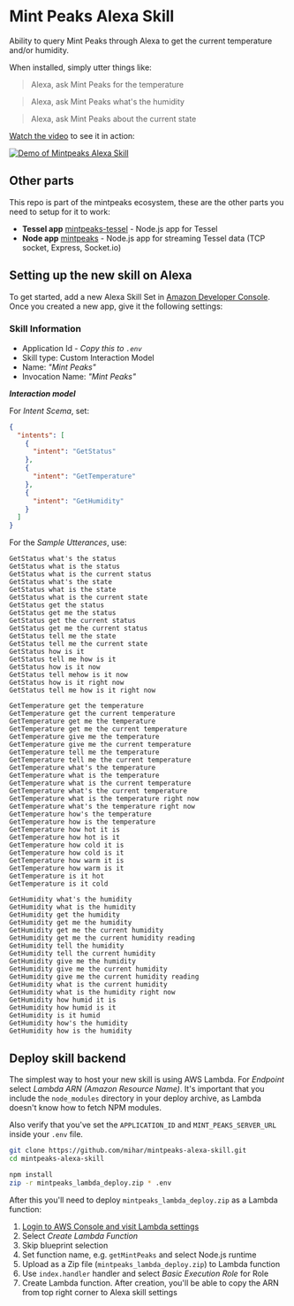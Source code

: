 # Mint Peaks Alexa Skill

Ability to query Mint Peaks through Alexa to get the current temperature and/or humidity.

When installed, simply utter things like:

> Alexa, ask Mint Peaks for the temperature

> Alexa, ask Mint Peaks what's the humidity

> Alexa, ask Mint Peaks about the current state

[Watch the video](https://www.youtube.com/watch?v=h8MDnrGrJWE) to see it in action:

[![Demo of Mintpeaks Alexa Skill](http://i.imgur.com/I7QyjIZ.gif)](https://www.youtube.com/watch?v=h8MDnrGrJWE)

## Other parts

This repo is part of the mintpeaks ecosystem, these are the other parts you need to setup for it to work:

- **Tessel app** [mintpeaks-tessel](https://github.com/mihar/mintpeaks-tessel) - Node.js app for Tessel
- **Node app** [mintpeaks](https://github.com/mihar/mintpeaks) - Node.js app for streaming Tessel data (TCP socket, Express, Socket.io)

## Setting up the new skill on Alexa

To get started, add a new Alexa Skill Set in [Amazon Developer Console](https://developer.amazon.com/edw/home.html#/). Once you created a new app, give it the following settings:

### Skill Information

- Application Id - _Copy this to `.env`_
- Skill type: Custom Interaction Model
- Name: _"Mint Peaks"_
- Invocation Name: _"Mint Peaks"_

_**Interaction model**_

For _Intent Scema_, set:

```json
{
  "intents": [
    {
      "intent": "GetStatus"
    },
    {
      "intent": "GetTemperature"
    },
    {
      "intent": "GetHumidity"
    }
  ]
}
```

For the _Sample Utterances_, use:

```
GetStatus what's the status
GetStatus what is the status
GetStatus what is the current status
GetStatus what's the state
GetStatus what is the state
GetStatus what is the current state
GetStatus get the status
GetStatus get me the status
GetStatus get the current status
GetStatus get me the current status
GetStatus tell me the state
GetStatus tell me the current state
GetStatus how is it
GetStatus tell me how is it
GetStatus how is it now
GetStatus tell mehow is it now
GetStatus how is it right now
GetStatus tell me how is it right now

GetTemperature get the temperature
GetTemperature get the current temperature
GetTemperature get me the temperature
GetTemperature get me the current temperature
GetTemperature give me the temperature
GetTemperature give me the current temperature
GetTemperature tell me the temperature
GetTemperature tell me the current temperature
GetTemperature what's the temperature
GetTemperature what is the temperature
GetTemperature what is the current temperature
GetTemperature what's the current temperature
GetTemperature what is the temperature right now
GetTemperature what's the temperature right now
GetTemperature how's the temperature
GetTemperature how is the temperature
GetTemperature how hot it is
GetTemperature how hot is it
GetTemperature how cold it is
GetTemperature how cold is it
GetTemperature how warm it is
GetTemperature how warm is it
GetTemperature is it hot
GetTemperature is it cold

GetHumidity what's the humidity
GetHumidity what is the humidity
GetHumidity get the humidity
GetHumidity get me the humidity
GetHumidity get me the current humidity
GetHumidity get me the current humidity reading
GetHumidity tell the humidity
GetHumidity tell the current humidity
GetHumidity give me the humidity
GetHumidity give me the current humidity
GetHumidity give me the current humidity reading
GetHumidity what is the current humidity
GetHumidity what is the humidity right now
GetHumidity how humid it is
GetHumidity how humid is it
GetHumidity is it humid
GetHumidity how's the humidity
GetHumidity how is the humidity
```

## Deploy skill backend

The simplest way to host your new skill is using AWS Lambda. For _Endpoint_ select _Lambda ARN (Amazon Resource Name)_. It's important that you include the `node_modules` directory in your deploy archive, as Lambda doesn't know how to fetch NPM modules.

Also verify that you've set the `APPLICATION_ID` and `MINT_PEAKS_SERVER_URL` inside your `.env` file.

```bash
git clone https://github.com/mihar/mintpeaks-alexa-skill.git
cd mintpeaks-alexa-skill

npm install
zip -r mintpeaks_lambda_deploy.zip * .env
```

After this you'll need to deploy `mintpeaks_lambda_deploy.zip` as a Lambda function:

1. [Login to AWS Console and visit Lambda settings](https://console.aws.amazon.com/lambda/home?region=us-east-1#)
1. Select _Create Lambda Function_
1. Skip blueprint selection
2. Set function name, e.g. `getMintPeaks` and select Node.js runtime
3. Upload as a Zip file (`mintpeaks_lambda_deploy.zip`) to Lambda function
4. Use `index.handler` handler and select _Basic Execution Role_ for Role
5. Create Lambda function. After creation, you'll be able to copy the ARN from top right corner to Alexa skill settings
